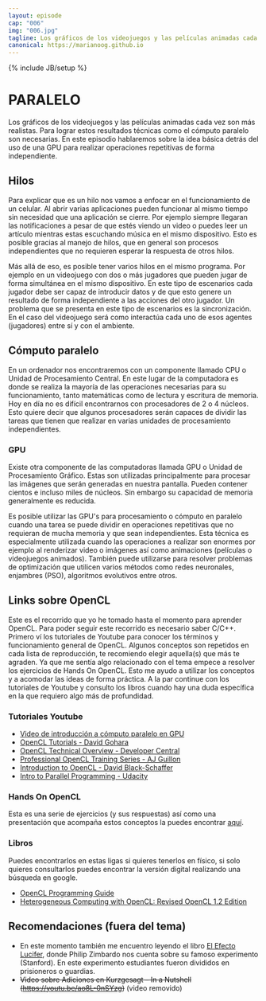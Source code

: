 ```yaml
---
layout: episode
cap: "006"
img: "006.jpg"
tagline: Los gráficos de los videojuegos y las películas animadas cada vez son más realistas. Para lograr estos resultados técnicas como el cómputo paralelo son necesarias. En este episodio hablaremos sobre la idea básica detrás del uso de una GPU para realizar operaciones repetitivas de forma independiente.
canonical: https://marianoog.github.io
---
```

{% include JB/setup %}

# PARALELO

Los gráficos de los videojuegos y las películas animadas cada vez son más realistas. Para lograr estos resultados técnicas como el cómputo paralelo son necesarias. En este episodio hablaremos sobre la idea básica detrás del uso de una GPU para realizar operaciones repetitivas de forma independiente.

## Hilos

Para explicar que es un hilo nos vamos a enfocar en el funcionamiento de un celular. Al abrir varias aplicaciones pueden funcionar al mismo tiempo sin necesidad que una aplicación se cierre. Por ejemplo siempre llegaran las notificaciones a pesar de que estés viendo un video o puedes leer un artículo mientras estas escuchando música en el mismo dispositivo. Esto es posible gracias al manejo de hilos, que en general son procesos independientes que no requieren esperar la respuesta de otros hilos.

Más allá de eso, es posible tener varios hilos en el mismo programa. Por ejemplo en un videojuego con dos o más jugadores que pueden jugar de forma simultánea en el mismo dispositivo. En este tipo de escenarios cada jugador debe ser capaz de introducir datos y de que esto genere un resultado de forma independiente a las acciones del otro jugador. Un problema que se presenta en este tipo de escenarios es la sincronización. En el caso del videojuego será como interactúa cada uno de esos agentes (jugadores) entre sí y con el ambiente.

## Cómputo paralelo

En un ordenador nos encontraremos con un componente llamado CPU o Unidad de Procesamiento Central. En este lugar de la computadora es donde se realiza la mayoría de las operaciones necesarias para su funcionamiento, tanto matemáticas como de lectura y escritura de memoria. Hoy en día no es difícil encontrarnos con procesadores de 2 o 4 núcleos. Esto quiere decir que algunos procesadores serán capaces de dividir las tareas que tienen que realizar en varias unidades de procesamiento independientes.

### GPU

Existe otra componente de las computadoras llamada GPU o Unidad de Procesamiento Gráfico. Estas son utilizadas principalmente para procesar las imágenes que serán generadas en nuestra pantalla. Pueden contener cientos e incluso miles de núcleos. Sin embargo su capacidad de memoria generalmente es reducida.

Es posible utilizar las GPU's para procesamiento o cómputo en paralelo cuando una tarea se puede dividir en operaciones repetitivas que no requieran de mucha memoria y que sean independientes. Esta técnica es especialmente utilizada cuando las operaciones a realizar son enormes por ejemplo al renderizar video o imágenes así como animaciones (películas o videojuegos animados). También puede utilizarse para resolver problemas de optimización que utilicen varios métodos como redes neuronales, enjambres (PSO), algoritmos evolutivos entre otros.

## Links sobre OpenCL

Este es el recorrido que yo he tomado hasta el momento para aprender OpenCL. Para poder seguir este recorrido es necesario saber C/C++.  Primero ví los tutoriales de Youtube para conocer los términos y funcionamiento general de OpenCL. Algunos conceptos son repetidos en cada lista de reproducción, te recomiendo elegir aquella(s) que más te agraden. Ya que me sentía algo relacionado con el tema empece a resolver los ejercicios de Hands On OpenCL. Esto me ayudo a utilizar los conceptos y a acomodar las ideas de forma práctica. A la par continue con los tutoriales de Youtube y consulto los libros cuando hay una duda específica en la que requiero algo más de profundidad.

### Tutoriales Youtube

* [Video de introducción a cómputo paralelo en GPU](https://youtu.be/1cHx1baKqq0)
* [OpenCL Tutorials - David Gohara](https://www.youtube.com/playlist?list=PLTfYiv7-a3l7mYEdjk35wfY-KQj5yVXO2)
* [OpenCL Technical Overview - Developer Central](https://www.youtube.com/playlist?list=PLVk9nlso0x0K0pRMzEj0-kbidFBxohTTk)
* [Professional OpenCL Training Series - AJ Guillon](https://www.youtube.com/playlist?list=PLhqBhHU0mKh9zeei8cdnEe4I5e6ZMNlqy)
* [Introduction to OpenCL - David Black-Schaffer](https://www.youtube.com/playlist?list=PLiwt1iVUib9s6vyEqdpcgAq7NBRlp9mAY)
* [Intro to Parallel Programming - Udacity](https://www.youtube.com/playlist?list=PLAwxTw4SYaPnFKojVQrmyOGFCqHTxfdv2)

### Hands On OpenCL

Esta es una serie de ejercicios (y sus respuestas) así como una presentación que acompaña estos conceptos la puedes encontrar [aquí](https://github.com/HandsOnOpenCL).

### Libros

Puedes encontrarlos en estas ligas si quieres tenerlos en físico, si solo quieres consultarlos puedes encontrar la versión digital realizando una búsqueda en google.

* [OpenCL Programming Guide](https://amzn.to/2RU2pfI)
* [Heterogeneous Computing with OpenCL: Revised OpenCL 1.2 Edition](https://amzn.to/2RW51dc)

## Recomendaciones (fuera del tema)

* En este momento también me encuentro leyendo el libro [El Efecto Lucifer](https://amzn.to/2O8CanQ), donde Philip Zimbardo nos cuenta sobre su famoso experimento (Stanford). En este experimento estudiantes fueron divididos en prisioneros o guardias.
* ~~Video sobre Adiciones en Kurzgesagt – In a Nutshell (https://youtu.be/ao8L-0nSYzg)~~ (video removido)

